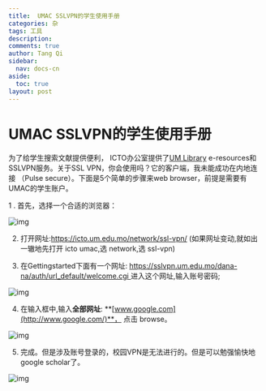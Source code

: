 ```yaml
---
title:  UMAC SSLVPN的学生使用手册
categories: 杂
tags: 工具
description: 
comments: true
author: Tang Qi
sidebar:
  nav: docs-cn
aside:
  toc: true
layout: post
---
```




# UMAC SSLVPN的学生使用手册

为了给学生搜索文献提供便利， ICTO办公室提供了[UM Library](http://library.umac.mo/) e-resources和SSLVPN服务。关于SSL VPN，你会使用吗？它的客户端，我未能成功在内地连接 （Pulse secure）。下面是5个简单的步骤来web browser，前提是需要有UMAC的学生账户。

1 . 首先，选择一个合适的浏览器：

![img](C:\Users\db129\Desktop\iqgnat.github.io\assets\images\2019-06-01-UMAC-SSLVPN\屏幕快照-2019-06-01-下午11.39.41.png)

2. 打开网址:https://icto.um.edu.mo/network/ssl-vpn/ (如果网址变动,就如出一辙地先打开 icto umac,选 network,选 ssl-vpn)

3. 在Gettingstarted下面有一个网址: [https://sslvpn.um.edu.mo/dana-na/auth/url_default/welcome.cgi ](https://sslvpn.um.edu.mo/dana-na/auth/url_default/welcome.cgi)进入这个网址,输入账号密码;

![img](C:\Users\db129\Desktop\iqgnat.github.io\assets\images\2019-06-01-UMAC-SSLVPN\屏幕快照-2019-06-01.png)

4. 在输入框中,输入**全部网址**: **[www.google.com](http://www.google.com/)**， 点击 browse。

![img](https://i0.wp.com/tangqinotes.me/wp-content/uploads/2019/06/%E5%B1%8F%E5%B9%95%E5%BF%AB%E7%85%A7-2019-06-01-%E4%B8%8B%E5%8D%8811.07.37.png?fit=1024%2C584)

5. 完成。但是涉及账号登录的，校园VPN是无法进行的。但是可以勉强愉快地google scholar了。

![img](C:\Users\db129\Desktop\iqgnat.github.io\assets\images\2019-06-01-UMAC-SSLVPN\屏幕快照-2019-06-01-2.png)